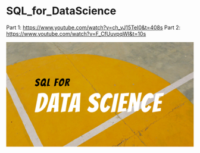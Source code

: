 # SQL_for_DataScience

Part 1: https://www.youtube.com/watch?v=ch_vJ15TeI0&t=408s
Part 2: https://www.youtube.com/watch?v=F_CfUuvpqWI&t=10s

![diagram](images/SQL_new.png)
